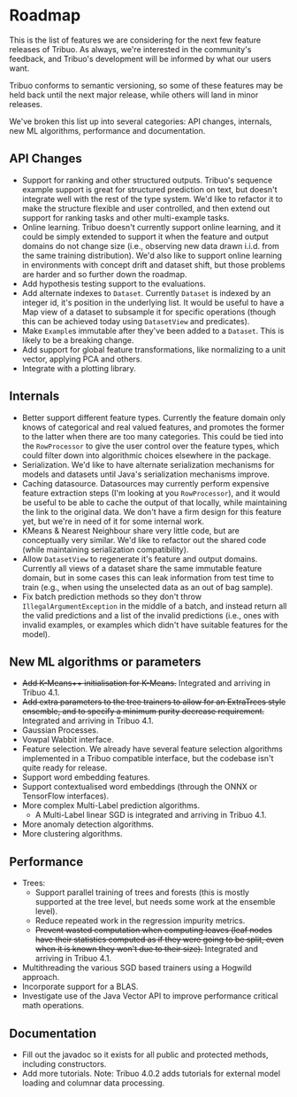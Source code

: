 # Roadmap

This is the list of features we are considering for the next few feature
releases of Tribuo.  As always, we're interested in the community's feedback,
and Tribuo's development will be informed by what our users want.

Tribuo conforms to semantic versioning, so some of these features may be held
back until the next major release, while others will land in minor releases.

We've broken this list up into several categories: API changes, internals, new
ML algorithms, performance and documentation.

## API Changes

- Support for ranking and other structured outputs. Tribuo's sequence example support is great
for structured prediction on text, but doesn't integrate well with the rest of the type system.
We'd like to refactor it to make the structure flexible and user controlled, and then extend
out support for ranking tasks and other multi-example tasks.
- Online learning. Tribuo doesn't currently support online learning, and it could be simply
extended to support it when the feature and output domains do not change size (i.e., observing 
new data drawn i.i.d. from the same training distribution). We'd also like to support
online learning in environments with concept drift and dataset shift, but those problems are
harder and so further down the roadmap.
- Add hypothesis testing support to the evaluations.
- Add alternate indexes to `Dataset`. Currently `Dataset` is indexed by an integer id, it's position
in the underlying list. It would be useful to have a Map view of a dataset to subsample it for
specific operations (though this can be achieved today using `DatasetView` and predicates).
- Make `Example`s immutable after they've been added to a `Dataset`. This is likely to be a breaking change.
- Add support for global feature transformations, like normalizing to a unit vector, applying PCA and others.
- Integrate with a plotting library.

## Internals

- Better support different feature types. Currently the feature domain only knows of
categorical and real valued features, and promotes the former to the latter when there
are too many categories. This could be tied into the `RowProcessor` to give the user control
over the feature types, which could filter down into algorithmic choices elsewhere in the package.
- Serialization. We'd like to have alternate serialization mechanisms for models and datasets until
Java's serialization mechanisms improve.
- Caching datasource. Datasources may currently perform expensive feature extraction steps 
(I'm looking at you `RowProcessor`), and it would be useful to be able to cache the output of
that locally, while maintaining the link to the original data. We don't have a firm design for
this feature yet, but we're in need of it for some internal work.
- KMeans & Nearest Neighbour share very little code, but are conceptually very similar. We'd like
to refactor out the shared code (while maintaining serialization compatibility).
- Allow `DatasetView` to regenerate it's feature and output domains. Currently all views of a dataset
share the same immutable feature domain, but in some cases this can leak information from test time
to train (e.g., when using the unselected data as an out of bag sample).
- Fix batch prediction methods so they don't throw `IllegalArgumentException` in the middle of a batch,
and instead return all the valid predictions and a list of the invalid predictions (i.e., ones with invalid 
examples, or examples which didn't have suitable features for the model).

## New ML algorithms or parameters

- ~~Add K-Means++ initialisation for K-Means.~~ Integrated and arriving in Tribuo 4.1.
- ~~Add extra parameters to the tree trainers to allow for an ExtraTrees style ensemble, and to 
specify a minimum purity decrease requirement.~~ Integrated and arriving in Tribuo 4.1.
- Gaussian Processes.
- Vowpal Wabbit interface.
- Feature selection. We already have several feature selection algorithms implemented 
in a Tribuo compatible interface, but the codebase isn't quite ready for release.
- Support word embedding features.
- Support contextualised word embeddings (through the ONNX or TensorFlow interfaces).
- More complex Multi-Label prediction algorithms.
    - A Multi-Label linear SGD is integrated and arriving in Tribuo 4.1.
- More anomaly detection algorithms.
- More clustering algorithms.

## Performance

- Trees:
    - Support parallel training of trees and forests (this is mostly supported at the tree level, 
    but needs some work at the ensemble level).
    - Reduce repeated work in the regression impurity metrics.
    - ~~Prevent wasted computation when computing leaves (leaf nodes have their statistics computed 
 as if they were going to be split, even when it is known they won't due to their size).~~ Integrated and arriving in Tribuo 4.1.
- Multithreading the various SGD based trainers using a Hogwild approach.
- Incorporate support for a BLAS.
- Investigate use of the Java Vector API to improve performance critical math operations.

## Documentation

- Fill out the javadoc so it exists for all public and protected methods, including constructors.
- Add more tutorials. Note: Tribuo 4.0.2 adds tutorials for external model loading and columnar data processing.
